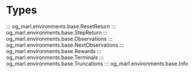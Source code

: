 # Types

::: og_marl.environments.base.ResetReturn
::: og_marl.environments.base.StepReturn
::: og_marl.environments.base.Observations
::: og_marl.environments.base.NextObservations
::: og_marl.environments.base.Rewards
::: og_marl.environments.base.Terminals
::: og_marl.environments.base.Truncations
::: og_marl.environments.base.Info
